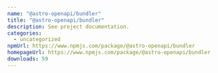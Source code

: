 ```yaml
---
name: "@astro-openapi/bundler"
title: "@astro-openapi/bundler"
description: See project documentation.
categories:
  - uncategorized
npmUrl: https://www.npmjs.com/package/@astro-openapi/bundler
homepageUrl: https://www.npmjs.com/package/@astro-openapi/bundler
downloads: 59
---
```

